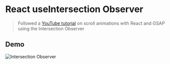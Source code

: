 # React useIntersection Observer
> Followed a [YouTube tutorial](https://www.youtube.com/watch?v=exucYUoiJLw) on scroll animations with React and GSAP using the Intersection Observer


## Demo
![Intersection Observer](./src/images/intersectionObserver.gif)
